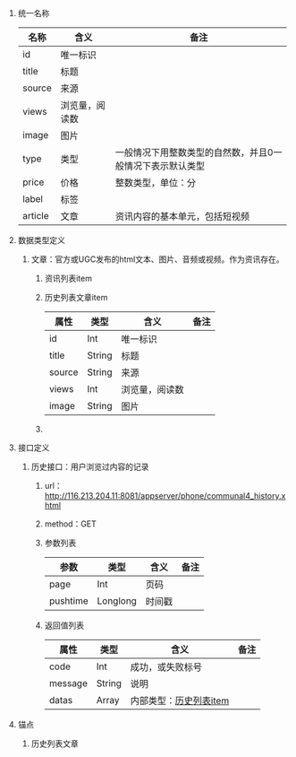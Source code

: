 1. 统一名称

	|名称 |含义|备注|
	|--- |---|---|
	|id|唯一标识
	|title|标题|
	|source|来源|
	|views|浏览量，阅读数
	|image|图片
	|type|类型|一般情况下用整数类型的自然数，并且0一般情况下表示默认类型
	|price|价格|整数类型，单位：分
	|label|标签
	|article|文章|资讯内容的基本单元，包括短视频
2. 数据类型定义
	1. 文章：官方或UGC发布的html文本、图片、音频或视频。作为资讯存在。 
		1. 资讯列表item
		2. <a name="历史列表文章">历史列表文章item</a>
		
			|属性 |类型|含义|备注|
			|--- |---|---|---|
			|id|Int|唯一标识
			|title|String|标题|
			|source|String|来源|
			|views|Int|浏览量，阅读数
			|image|String|图片
		3. 
3. 接口定义
	1. 历史接口：用户浏览过内容的记录
		1. url：http://116.213.204.11:8081/appserver/phone/communal4_history.xhtml
		2. method：GET
		3. 参数列表
		
			|参数 |类型|含义|备注|
			|--- |---|---|---|
			|page|Int|页码
			|pushtime|Longlong|时间戳|
		4. 返回值列表
				
			|属性 |类型|含义|备注|
			|--- |---|---|---|
			|code|Int|成功，或失败标号
			|message|String|说明
			|datas|Array|内部类型：<a href="#历史列表文章">历史列表item</a>|
4. 锚点
	1. 历史列表文章